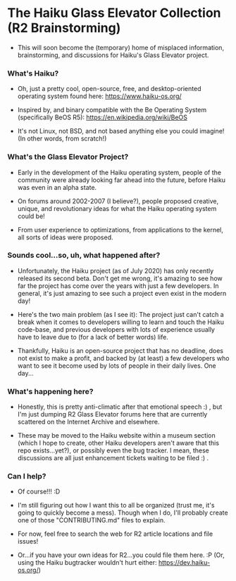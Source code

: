 # The Haiku Glass Elevator Collection (R2 Brainstorming)
* This will soon become the (temporary) home of misplaced information, brainstorming, and discussions for Haiku's Glass Elevator project.


### What's Haiku?
* Oh, just a pretty cool, open-source, free, and desktop-oriented operating system found here: https://www.haiku-os.org/

* Inspired by, and binary compatible with the Be Operating System (specifically BeOS R5): https://en.wikipedia.org/wiki/BeOS

* It's not Linux, not BSD, and not based anything else you could imagine! (In other words, from scratch!)


### What's the Glass Elevator Project?
* Early in the development of the Haiku operating system, people of the community were already looking far ahead into the future, before Haiku was even in an alpha state.

* On forums around 2002-2007 (I believe?), people proposed creative, unique, and revolutionary ideas for what the Haiku operating system could be!

* From user experience to optimizations, from applications to the kernel, all sorts of ideas were proposed.


### Sounds cool...so, uh, what happened after?
* Unfortunately, the Haiku project (as of July 2020) has only recently released its second beta. Don't get me wrong, it's amazing to see how far the project has come over the years with just a few developers. In general, it's just amazing to see such a project even exist in the modern day!

* Here's the two main problem (as I see it): The project just can't catch a break when it comes to developers willing to learn and touch the Haiku code-base, and previous developers with lots of experience usually have to leave due to (for a lack of better words) life.

* Thankfully, Haiku is an open-source project that has no deadline, does not exist to make a profit, and backed by (at least) a few developers who want to see it become used by lots of people in their daily lives. One day...

### What's happening here?
* Honestly, this is pretty anti-climatic after that emotional speech :) , but I'm just dumping R2 Glass Elevator forums here that are currently scattered on the Internet Archive and elsewhere.

* These may be moved to the Haiku website within a museum section (which I hope to create, other Haiku developers aren't aware that this repo exists...yet?), or possibly even the bug tracker. I mean, these discussions are all just enhancement tickets waiting to be filed :) .

### Can I help?
* Of course!!! :D

* I'm still figuring out how I want this to all be organized (trust me, it's going to quickly become a mess). Though when I do, I'll probably create one of those "CONTRIBUTING.md" files to explain.

* For now, feel free to search the web for R2 article locations and file issues!

* Or...if you have your own ideas for R2...you could file them here. :P (Or, using the Haiku bugtracker wouldn't hurt either: https://dev.haiku-os.org/)
